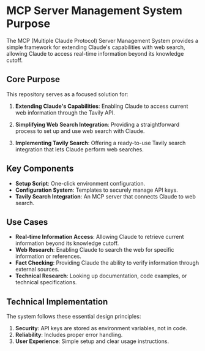 # MCP Server Management System Purpose

The MCP (Multiple Claude Protocol) Server Management System provides a simple framework for extending Claude's capabilities with web search, allowing Claude to access real-time information beyond its knowledge cutoff.

## Core Purpose

This repository serves as a focused solution for:

1. **Extending Claude's Capabilities**: Enabling Claude to access current web information through the Tavily API.

2. **Simplifying Web Search Integration**: Providing a straightforward process to set up and use web search with Claude.

3. **Implementing Tavily Search**: Offering a ready-to-use Tavily search integration that lets Claude perform web searches.

## Key Components

- **Setup Script**: One-click environment configuration.
- **Configuration System**: Templates to securely manage API keys.
- **Tavily Search Integration**: An MCP server that connects Claude to web search.

## Use Cases

- **Real-time Information Access**: Allowing Claude to retrieve current information beyond its knowledge cutoff.
- **Web Research**: Enabling Claude to search the web for specific information or references.
- **Fact Checking**: Providing Claude the ability to verify information through external sources.
- **Technical Research**: Looking up documentation, code examples, or technical specifications.

## Technical Implementation

The system follows these essential design principles:

1. **Security**: API keys are stored as environment variables, not in code.
2. **Reliability**: Includes proper error handling.
3. **User Experience**: Simple setup and clear usage instructions.